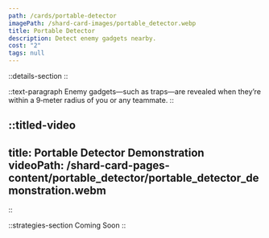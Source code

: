 ```yaml
---
path: /cards/portable-detector
imagePath: /shard-card-images/portable_detector.webp
title: Portable Detector
description: Detect enemy gadgets nearby.
cost: "2"
tags: null
---
```


::details-section
::

::text-paragraph
Enemy gadgets—such as traps—are revealed when they’re within a 9‑meter radius of you or any teammate.
::

::titled-video
---
title: Portable Detector Demonstration
videoPath: /shard-card-pages-content/portable_detector/portable_detector_demonstration.webm
---
::

::strategies-section
Coming Soon
::
